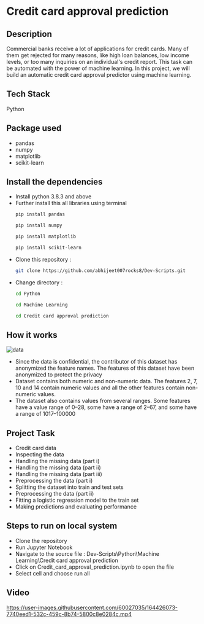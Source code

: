 # Credit card approval prediction

## Description
Commercial banks receive a lot of applications for credit cards. Many of them get rejected for many reasons, like high loan balances, low income levels, or too many 
inquiries on an individual's credit report. This task can be automated with the power of machine learning. In this project, we will build an automatic credit card approval 
predictor using machine learning.

## Tech Stack
Python

## Package used
 - pandas
 - numpy
 - matplotlib
 - scikit-learn

## Install the dependencies
 - Install python 3.8.3 and above
 - Further install this all libraries using terminal
   ```bash
   pip install pandas
   ```
   ```bash 
   pip install numpy 
   ```
   ```bash
   pip install matplotlib
   ```
   ```bash
   pip install scikit-learn
   ```
- Clone this repository : 
  ```bash
  git clone https://github.com/abhijeet007rocks8/Dev-Scripts.git
  ```
- Change directory :
  ```bash
  cd Python
  ```
  ```bash
  cd Machine Learning
  ```
  ```bash
  cd Credit card approval prediction
  ```
  
## How it works
 ![data](https://user-images.githubusercontent.com/60027035/168456965-af454919-8026-45c5-ad8e-17453986f782.png)
 - Since the data is confidential, the contributor of this dataset has anonymized the feature names. The features of this dataset have been anonymized to protect the privacy
 - Dataset contains both numeric and non-numeric data. The features 2, 7, 10 and 14 contain numeric values and all the other features contain non-numeric values.
 - The dataset also contains values from several ranges. Some features have a value range of 0–28, some have a range of 2–67, and some have a range of 1017–100000
 
## Project Task 
 - Credit card data
 - Inspecting the data
 - Handling the missing data (part i)
 - Handling the missing data (part ii)
 - Handling the missing data (part iii)
 - Preprocessing the data (part i)
 - Splitting the dataset into train and test sets
 - Preprocessing the data (part ii)
 - Fitting a logistic regression model to the train set
 - Making predictions and evaluating performance

## Steps to run on local system
 - Clone the repository
 - Run Jupyter Notebook
 - Navigate to the source file : Dev-Scripts\Python\Machine Learning\Credit card approval prediction
 - Click on Credit_card_approval_prediction.ipynb to open the file
 - Select cell and choose run all 

## Video

https://user-images.githubusercontent.com/60027035/164426073-7740eed1-532c-459c-8b74-5800c8e0284c.mp4



